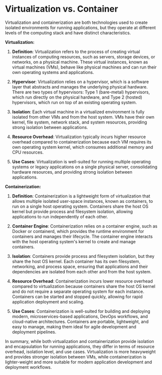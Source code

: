 # Virtualization vs. Container

Virtualization and containerization are both technologies used to create isolated environments for running applications, but they operate at different levels of the computing stack and have distinct characteristics.

**Virtualization:**

1. **Definition**: Virtualization refers to the process of creating virtual instances of computing resources, such as servers, storage devices, or networks, on a physical machine. These virtual instances, known as virtual machines (VMs), behave like physical machines and can run their own operating systems and applications.

2. **Hypervisor**: Virtualization relies on a hypervisor, which is a software layer that abstracts and manages the underlying physical hardware. There are two types of hypervisors: Type 1 (bare-metal) hypervisors, which run directly on the physical hardware, and Type 2 (hosted) hypervisors, which run on top of an existing operating system.

3. **Isolation**: Each virtual machine in a virtualized environment is fully isolated from other VMs and from the host system. VMs have their own kernel, file system, network stack, and system resources, providing strong isolation between applications.

4. **Resource Overhead**: Virtualization typically incurs higher resource overhead compared to containerization because each VM requires its own operating system kernel, which consumes additional memory and CPU resources.

5. **Use Cases**: Virtualization is well-suited for running multiple operating systems or legacy applications on a single physical server, consolidating hardware resources, and providing strong isolation between applications.

**Containerization:**

1. **Definition**: Containerization is a lightweight form of virtualization that allows multiple isolated user-space instances, known as containers, to run on a single host operating system. Containers share the host OS kernel but provide process and filesystem isolation, allowing applications to run independently of each other.

2. **Container Engine**: Containerization relies on a container engine, such as Docker or containerd, which provides the runtime environment for containers and manages their lifecycle. The container engine interacts with the host operating system's kernel to create and manage containers.

3. **Isolation**: Containers provide process and filesystem isolation, but they share the host OS kernel. Each container has its own filesystem, networking, and process space, ensuring that applications and their dependencies are isolated from each other and from the host system.

4. **Resource Overhead**: Containerization incurs lower resource overhead compared to virtualization because containers share the host OS kernel and do not require a separate operating system for each instance. Containers can be started and stopped quickly, allowing for rapid application deployment and scaling.

5. **Use Cases**: Containerization is well-suited for building and deploying modern, microservices-based applications, DevOps workflows, and cloud-native architectures. Containers are portable, lightweight, and easy to manage, making them ideal for agile development and deployment pipelines.

In summary, while both virtualization and containerization provide isolation and encapsulation for running applications, they differ in terms of resource overhead, isolation level, and use cases. Virtualization is more heavyweight and provides stronger isolation between VMs, while containerization is lighter-weight and more suitable for modern application development and deployment workflows.
